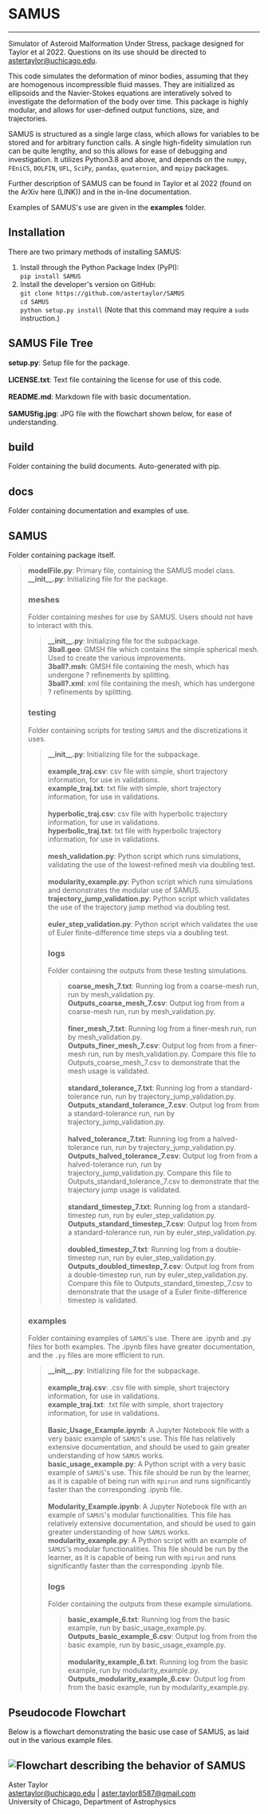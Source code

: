 # SAMUS
---
Simulator of Asteroid Malformation Under Stress, package designed for Taylor et al 2022. Questions on its use should be directed to astertaylor@uchicago.edu.

This code simulates the deformation of minor bodies, assuming that they are homogenous incompressible fluid masses. They are initialized as ellipsoids and the Navier-Stokes equations are interatively solved to investigate the deformation of the body over time. This package is highly modular, and allows for user-defined output functions, size, and trajectories. 

SAMUS is structured as a single large class, which allows for variables to be stored and for arbitrary function calls. A single high-fidelity simulation run can be quite lengthy, and so this allows for ease of debugging and investigation. It utilizes Python3.8 and above, and depends on the `numpy`, `FEniCS`, `DOLFIN`, `UFL`, `SciPy`, `pandas`, `quaternion`, and `mpipy` packages. 

Further description of SAMUS can be found in Taylor et al 2022 (found on the ArXiv here (LINK)) and in the in-line documentation.

Examples of SAMUS's use are given in the **examples** folder. 

## Installation
There are two primary methods of installing SAMUS:
1) Install through the Python Package Index (PyPI):\
`pip install SAMUS`
2) Install the developer's version on GitHub:\
`git clone https://github.com/astertaylor/SAMUS`\
`cd SAMUS`\
`python setup.py install` (Note that this command may require a `sudo` instruction.)


SAMUS File Tree
---

**setup.py**: Setup file for the package.\
\
**LICENSE.txt**: Text file containing the license for use of this code.\
\
**README.md**: Markdown file with basic documentation. \
\
**SAMUSfig.jpg**: JPG file with the flowchart shown below, for ease of understanding.

## build
Folder containing the build documents. Auto-generated with pip.

## docs
Folder containing documentation and examples of use.

## SAMUS
Folder containing package itself. 
>**modelFile.py**: Primary file, containing the SAMUS model class. 
>\
>**\_\_init\_\_.py**: Initializing file for the package. 
>
> ### meshes
> Folder containing meshes for use by SAMUS. Users should not have to interact with this. 
>> **\_\_init\_\_.py**: Initializing file for the subpackage. 
>> \
>> **3ball.geo**: GMSH file which contains the simple spherical mesh. Used to create the various improvements.
>> \
>> **3ball?.msh**: GMSH file containing the mesh, which has undergone ? refinements by splitting. 
>> \
>> **3ball?.xml**: xml file containing the mesh, which has undergone ? refinements by splitting. 
>> 
> ### testing
> Folder containing scripts for testing `SAMUS` and the discretizations it uses.
>> **\_\_init\_\_.py**: Initializing file for the subpackage. \
>> \
>> **example\_traj.csv**: csv file with simple, short trajectory information, for use in validations. \
>> **example\_traj.txt**: txt file with simple, short trajectory information, for use in validations. \
>> \
>> **hyperbolic\_traj.csv**: csv file with hyperbolic trajectory information, for use in validations. \
>> **hyperbolic\_traj.txt**: txt file with hyperbolic trajectory information, for use in validations. \
>> \
>> **mesh_validation.py**: Python script which runs simulations, validating the use of the lowest-refined mesh via doubling test.\
>> \
>> **modularity_example.py**: Python script which runs simulations and demonstrates the modular use of SAMUS.
>> \
>> **trajectory_jump_validation.py**: Python script which validates the use of the trajectory jump method via doubling test.\
>> \
>> **euler_step_validation.py**: Python script which validates the use of Euler finite-difference time steps via a doubling test.
>>
>> ### logs
>> Folder containing the outputs from these testing simulations. 
>>> **coarse\_mesh\_7.txt**: Running log from a coarse-mesh run, run by mesh_validation.py.\
>>> **Outputs\_coarse\_mesh\_7.csv**: Output log from from a coarse-mesh run, run by mesh_validation.py.\
>>> \
>>> **finer\_mesh\_7.txt**: Running log from a finer-mesh run, run by mesh_validation.py.\
>>> **Outputs\_finer\_mesh\_7.csv**: Output log from from a finer-mesh run, run by mesh_validation.py. Compare this file to Outputs_coarse_mesh_7.csv to demonstrate that the mesh usage is validated.\
>>> \
>>> **standard\_tolerance\_7.txt**: Running log from a standard-tolerance run, run by trajectory\_jump\_validation.py.\
>>> **Outputs\_standard\_tolerance\_7.csv**: Output log from from a standard-tolerance run, run by trajectory\_jump\_validation.py.\
>>> \
>>> **halved\_tolerance\_7.txt**: Running log from a halved-tolerance run, run by trajectory\_jump\_validation.py.\
>>> **Outputs\_halved\_tolerance\_7.csv**: Output log from from a halved-tolerance run, run by trajectory\_jump\_validation.py. Compare this file to Outputs\_standard\_tolerance\_7.csv to demonstrate that the trajectory jump usage is validated.\
>>> \
>>> **standard\_timestep\_7.txt**: Running log from a standard-timestep run, run by euler\_step\_validation.py.\
>>> **Outputs\_standard\_timestep\_7.csv**: Output log from from a standard-tolerance run, run by euler\_step\_validation.py.\
>>> \
>>> **doubled\_timestep\_7.txt**: Running log from a double-timestep run, run by euler\_step\_validation.py.\
>>> **Outputs\_doubled\_timestep\_7.csv**: Output log from from a double-timestep run, run by euler\_step\_validation.py. Compare this file to Outputs\_standard\_timestep\_7.csv to demonstrate that the usage of a Euler finite-difference timestep is validated. 
> 
> ### examples
> Folder containing examples of `SAMUS`'s use. There are .ipynb and .py files for both examples. The .ipynb files have greater documentation, and the `.py` files are more efficient to run. 
>> **\_\_init\_\_.py**: Initializing file for the subpackage. \
>> \
>> **example\_traj.csv**: .csv file with simple, short trajectory information, for use in validations. \
>> **example\_traj.txt**: .txt file with simple, short trajectory information, for use in validations. \
>> \
>> **Basic\_Usage\_Example.ipynb**: A Jupyter Notebook file with a very basic example of `SAMUS`'s use. This file has relatively extensive documentation, and should be used to gain greater understanding of how `SAMUS` works. \
>> **basic\_usage\_example.py**: A Python script with a very basic example of `SAMUS`'s use. This file should be run by the learner, as it is capable of being run with `mpirun` and runs significantly faster than the corresponding .ipynb file. \
>> \
>> **Modularity\_Example.ipynb**: A Jupyter Notebook file with an example of `SAMUS`'s modular functionalities. This file has relatively extensive documentation, and should be used to gain greater understanding of how `SAMUS` works. \
>> **modularity\_example.py**: A Python script with an example of `SAMUS`'s modular functionalities. This file should be run by the learner, as it is capable of being run with `mpirun` and runs significantly faster than the corresponding .ipynb file. 
>>
>> ### logs
>> Folder containing the outputs from these example simulations. 
>>> **basic\_example\_6.txt**: Running log from the basic example, run by basic\_usage\_example.py.\
>>> **Outputs\_basic\_example\_6.csv**: Output log from from the basic example, run by basic\_usage\_example.py.\
>>> \
>>> **modularity\_example\_6.txt**: Running log from the basic example, run by modularity\_example.py.\
>>> **Outputs\_modularity\_example\_6.csv**: Output log from from the basic example, run by modularity\_example.py.

Pseudocode Flowchart
---
Below is a flowchart demonstrating the basic use case of SAMUS, as laid out in the various example files. 

![Flowchart describing the behavior of SAMUS](https://github.com/astertaylor/SAMUS/blob/main/SAMUSfig.jpg?raw=true)
---
Aster Taylor\
astertaylor@uchicago.edu | aster.taylor8587@gmail.com\
University of Chicago, Department of Astrophysics
